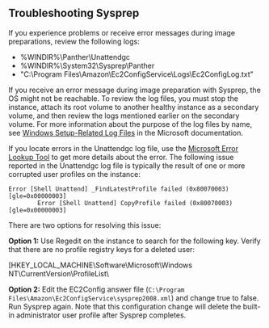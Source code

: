 ## Troubleshooting Sysprep<a name="sysprep-troubleshoot"></a>

If you experience problems or receive error messages during image preparations, review the following logs: 
+ %WINDIR%\\Panther\\Unattendgc
+ %WINDIR%\\System32\\Sysprep\\Panther
+ "C:\\Program Files\\Amazon\\Ec2ConfigService\\Logs\\Ec2ConfigLog\.txt"

If you receive an error message during image preparation with Sysprep, the OS might not be reachable\. To review the log files, you must stop the instance, attach its root volume to another healthy instance as a secondary volume, and then review the logs mentioned earlier on the secondary volume\. For more information about the purpose of the log files by name, see [Windows Setup\-Related Log Files](https://docs.microsoft.com/en-us/windows-hardware/manufacture/desktop/deployment-troubleshooting-and-log-files#windows-setup-related-log-files) in the Microsoft documentation\.

If you locate errors in the Unattendgc log file, use the [Microsoft Error Lookup Tool](https://www.microsoft.com/en-us/download/details.aspx?id=100432) to get more details about the error\. The following issue reported in the Unattendgc log file is typically the result of one or more corrupted user profiles on the instance:

```
Error [Shell Unattend] _FindLatestProfile failed (0x80070003) [gle=0x00000003]
		Error [Shell Unattend] CopyProfile failed (0x80070003) [gle=0x00000003]
```

There are two options for resolving this issue:

**Option 1:** Use Regedit on the instance to search for the following key\. Verify that there are no profile registry keys for a deleted user:

\[HKEY\_LOCAL\_MACHINE\\Software\\Microsoft\\Windows NT\\CurrentVersion\\ProfileList\\

**Option 2:** Edit the EC2Config answer file \(`C:\Program Files\Amazon\Ec2ConfigService\sysprep2008.xml`\) and change <CopyProfile>true</CopyProfile> to <CopyProfile>false</CopyProfile>\. Run Sysprep again\. Note that this configuration change will delete the built\-in administrator user profile after Sysprep completes\.

